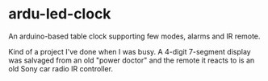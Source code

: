 # ardu-led-clock
An arduino-based table clock supporting few modes, alarms and IR remote.

Kind of a project I've done when I was busy. A 4-digit 7-segment display was salvaged from an old "power doctor" and the remote it reacts to is an old Sony car radio IR controller.
